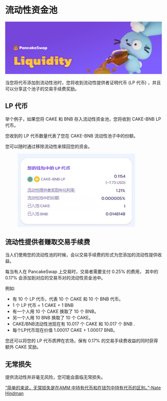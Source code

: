 # 流动性资金池

![](../../.gitbook/assets/liquidity-header.png)

当您将代币添加到流动性池时，您将收到流动性提供者证明代币 (LP 代币) ，并且可以分享这个池子的交易手续费奖励。

## LP 代币

举个例子，如果您将 CAKE 和 BNB 存入流动性资金池，您将收到 CAKE-BNB LP 代币。&#x20;

您收到的 LP 代币数量代表了您在 CAKE-BNB 流动性池子中的份额。

您可以随时通过移除流动性来赎回您的资金。

<figure><img src="../../.gitbook/assets/钱包中的LP代币.png" alt=""><figcaption></figcaption></figure>

## 流动性提供者赚取交易手续费

当人们使用您的流动性池的时候，会以交易手续费的形式为您添加的流动性提供收益。

每当有人在 PancakeSwap 上交易时，交易者需要支付 0.25% 的费用， 其中的 0.17% 会添加到对应的交易币对的流动性资金池中。

例如:

* 有 10 个 LP 代币，代表 10 个 CAKE 和 10 个 BNB 代币。
* 1 个 LP 代币 = 1 CAKE + 1 BNB
* 有一个人用 10 个 CAKE 换取了 10 个 BNB。
* 另一个人用 10 BNB 换取了 10 个 CAKE。
* CAKE/BNB流动性池现在有 10.017 个 CAKE 和 10.017 个 BNB .
* 每个LP代币现在价值 1.00017 CAKE + 1.00017 BNB。

您还可以将您的 LP 代币质押在农场，保有 0.17% 的交易手续费收益的同时获得额外 CAKE 奖励。

## 无常损失

提供流动性并非毫无风险，您可能会面临无常损失。

[“简单的来说，无常损失是在AMM 中持有代币和在钱包中持有代币的区别。”-Nate Hindman](https://blog.bancor.network/beginners-guide-to-getting-rekt-by-impermanent-loss-7c9510cb2f22)
